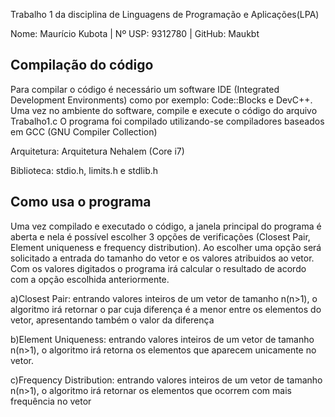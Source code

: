 Trabalho 1 da disciplina de Linguagens de Programação e Aplicações(LPA)

Nome:   Maurício Kubota | Nº USP: 9312780 | GitHub: Maukbt 

Compilação do código 
--------------------------------------------------------
Para compilar o código é necessário um software IDE
(Integrated Development Environments) como por exemplo:
Code::Blocks e DevC++. Uma vez no ambiente do software,
compile e execute o código do arquivo Trabalho1.c
O programa foi compilado utilizando-se compiladores 
baseados em GCC (GNU Compiler Collection)

Arquitetura: Arquitetura Nehalem (Core i7)

Biblioteca: stdio.h, limits.h e stdlib.h

Como usa o programa
--------------------------------------------------------
Uma vez compilado e executado o código, a janela principal
do programa é aberta e nela é possível escolher 3 opções de
verificações (Closest Pair, Element uniqueness e frequency distribution).
Ao escolher uma opção será solicitado a entrada do tamanho do vetor e 
os valores atribuidos ao vetor. Com os valores digitados o programa
irá calcular o resultado de acordo com a opção escolhida anteriormente.

a)Closest Pair: entrando valores inteiros de um vetor de tamanho n(n>1),
  		o algoritmo irá retornar o par cuja diferença é a menor
		entre os elementos do vetor, apresentando também o valor
		da diferença

b)Element Uniqueness: entrando valores inteiros de um vetor de tamanho n(n>1),
		      o algoritmo irá retorna os elementos que aparecem
		      unicamente no vetor.

c)Frequency Distribution: entrando valores inteiros de um vetor de tamanho n(n>1),
			  o algoritmo irá retornar os elementos que ocorrem com
			  mais frequência no vetor


